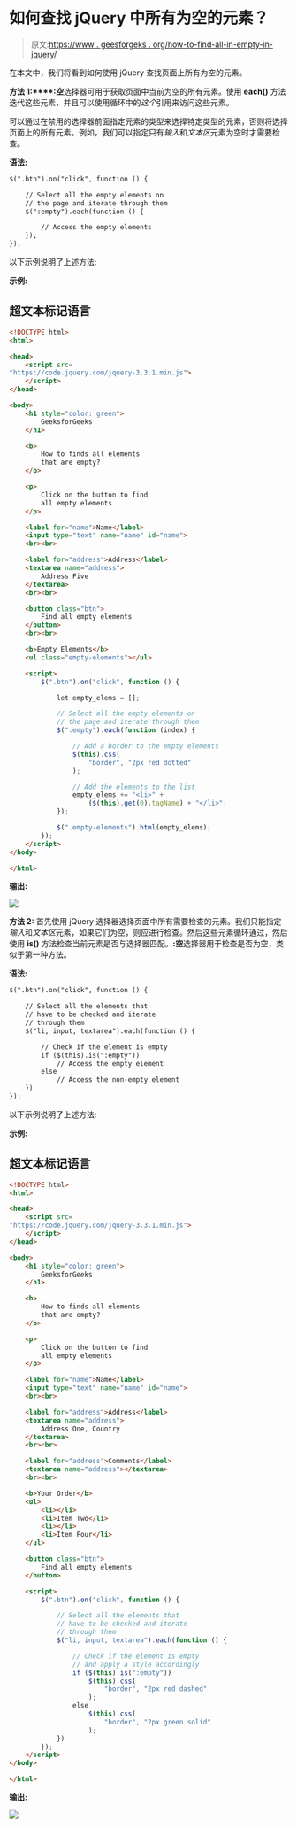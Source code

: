 # 如何查找 jQuery 中所有为空的元素？

> 原文:[https://www . geesforgeks . org/how-to-find-all-in-empty-in-jquery/](https://www.geeksforgeeks.org/how-to-finds-all-elements-that-are-empty-in-jquery/)

在本文中，我们将看到如何使用 jQuery 查找页面上所有为空的元素。

**方法 1:****:空**选择器可用于获取页面中当前为空的所有元素。使用 **each()** 方法迭代这些元素，并且可以使用循环中的*这个*引用来访问这些元素。

可以通过在禁用的选择器前面指定元素的类型来选择特定类型的元素，否则将选择页面上的所有元素。例如，我们可以指定只有*输入*和*文本区*元素为空时才需要检查。

**语法:**

```html
$(".btn").on("click", function () {

    // Select all the empty elements on
    // the page and iterate through them
    $(":empty").each(function () {

        // Access the empty elements
    });
});
```

以下示例说明了上述方法:

**示例:**

## 超文本标记语言

```html
<!DOCTYPE html>
<html>

<head>
    <script src=
"https://code.jquery.com/jquery-3.3.1.min.js">
    </script>
</head>

<body>
    <h1 style="color: green">
        GeeksforGeeks
    </h1>

    <b>
        How to finds all elements
        that are empty?
    </b>

    <p>
        Click on the button to find
        all empty elements
    </p>

    <label for="name">Name</label>
    <input type="text" name="name" id="name">
    <br><br>

    <label for="address">Address</label>
    <textarea name="address">
        Address Five
    </textarea>
    <br><br>

    <button class="btn">
        Find all empty elements
    </button>
    <br><br>

    <b>Empty Elements</b>
    <ul class="empty-elements"></ul>

    <script>
        $(".btn").on("click", function () {

            let empty_elems = [];

            // Select all the empty elements on
            // the page and iterate through them
            $(":empty").each(function (index) {

                // Add a border to the empty elements
                $(this).css(
                    "border", "2px red dotted"
                );

                // Add the elements to the list
                empty_elems += "<li>" + 
                    ($(this).get(0).tagName) + "</li>";
            });

            $(".empty-elements").html(empty_elems);
        });
    </script>
</body>

</html>
```

**输出:**

![](img/d8f467043d0e46a3756b9e184f5a8a5a.png)

**方法 2:** 首先使用 jQuery 选择器选择页面中所有需要检查的元素。我们只能指定*输入*和*文本区*元素，如果它们为空，则应进行检查。然后这些元素循环通过，然后使用 **is()** 方法检查当前元素是否与选择器匹配。**:空**选择器用于检查是否为空，类似于第一种方法。

**语法:**

```html
$(".btn").on("click", function () {

    // Select all the elements that
    // have to be checked and iterate
    // through them
    $("li, input, textarea").each(function () {

        // Check if the element is empty
        if ($(this).is(":empty"))
            // Access the empty element
        else
            // Access the non-empty element
    })
});
```

以下示例说明了上述方法:

**示例:**

## 超文本标记语言

```html
<!DOCTYPE html>
<html>

<head>
    <script src=
"https://code.jquery.com/jquery-3.3.1.min.js">
    </script>
</head>

<body>
    <h1 style="color: green">
        GeeksforGeeks
    </h1>

    <b>
        How to finds all elements
        that are empty?
    </b>

    <p>
        Click on the button to find
        all empty elements
    </p>

    <label for="name">Name</label>
    <input type="text" name="name" id="name">
    <br><br>

    <label for="address">Address</label>
    <textarea name="address">
        Address One, Country
    </textarea>
    <br><br>

    <label for="address">Comments</label>
    <textarea name="address"></textarea>
    <br><br>

    <b>Your Order</b>
    <ul>
        <li></li>
        <li>Item Two</li>
        <li></li>
        <li>Item Four</li>
    </ul>

    <button class="btn">
        Find all empty elements
    </button>

    <script>
        $(".btn").on("click", function () {

            // Select all the elements that
            // have to be checked and iterate
            // through them
            $("li, input, textarea").each(function () {

                // Check if the element is empty
                // and apply a style accordingly
                if ($(this).is(":empty"))
                    $(this).css(
                        "border", "2px red dashed"
                    );
                else
                    $(this).css(
                        "border", "2px green solid"
                    );
            })
        });
    </script>
</body>

</html>
```

**输出:**

![](img/c55f11fcf6b8c7d76dfeee31f582e816.png)